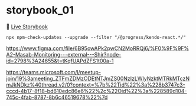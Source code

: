 # storybook_01

🚀 [Live Storybook](https://6346c29f12cb3212588eb719-kysdmcdpcq.chromatic.com/?path=/story/card01--regular)

`npx npm-check-updates --upgrade --filter "/@progress/kendo-react.*/"`

https://www.figma.com/file/6B95owAPk2pwCN2MoRRQj6/%F0%9F%9F%A2-Masab-Monitoring---external---Shir?node-id=2798%3A24655&t=tKqfUAPdZFS1t00a-1

https://teams.microsoft.com/l/meetup-join/19%3ameeting_ZTFmZDMzODEtNTJmZS00NzIzLWIyNzktMTRkMTczNmJkNDkz%40thread.v2/0?context=%7b%22Tid%22%3a%228b3747c3-cccd-4b17-8f18-bd610edc86e6%22%2c%22Oid%22%3a%228589d104-745c-4fab-8787-8b6c46519678%22%7d
